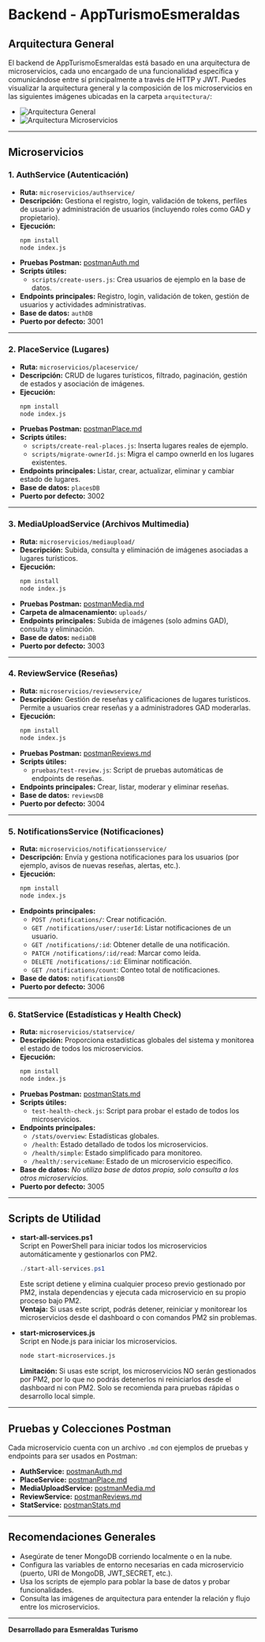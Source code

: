 # Backend - AppTurismoEsmeraldas

## Arquitectura General

El backend de AppTurismoEsmeraldas está basado en una arquitectura de microservicios, cada uno encargado de una funcionalidad específica y comunicándose entre sí principalmente a través de HTTP y JWT. Puedes visualizar la arquitectura general y la composición de los microservicios en las siguientes imágenes ubicadas en la carpeta `arquitectura/`:

- ![Arquitectura General](arquitectura/aquitectura-turismo-esmeraldas.jpg)
- ![Arquitectura Microservicios](arquitectura/arquitectura-microservicios.jpg)

---

## Microservicios

### 1. AuthService (Autenticación)
- **Ruta:** `microservicios/authservice/`
- **Descripción:** Gestiona el registro, login, validación de tokens, perfiles de usuario y administración de usuarios (incluyendo roles como GAD y propietario).
- **Ejecución:**  
  ```bash
  npm install
  node index.js
  ```
- **Pruebas Postman:** [postmanAuth.md](microservicios/authservice/postmanAuth.md)
- **Scripts útiles:**  
  - `scripts/create-users.js`: Crea usuarios de ejemplo en la base de datos.
- **Endpoints principales:** Registro, login, validación de token, gestión de usuarios y actividades administrativas.
- **Base de datos:** `authDB`
- **Puerto por defecto:** 3001

---

### 2. PlaceService (Lugares)
- **Ruta:** `microservicios/placeservice/`
- **Descripción:** CRUD de lugares turísticos, filtrado, paginación, gestión de estados y asociación de imágenes.
- **Ejecución:**  
  ```bash
  npm install
  node index.js
  ```
- **Pruebas Postman:** [postmanPlace.md](microservicios/placeservice/postmanPlace.md)
- **Scripts útiles:**  
  - `scripts/create-real-places.js`: Inserta lugares reales de ejemplo.
  - `scripts/migrate-ownerId.js`: Migra el campo ownerId en los lugares existentes.
- **Endpoints principales:** Listar, crear, actualizar, eliminar y cambiar estado de lugares.
- **Base de datos:** `placesDB`
- **Puerto por defecto:** 3002

---

### 3. MediaUploadService (Archivos Multimedia)
- **Ruta:** `microservicios/mediaupload/`
- **Descripción:** Subida, consulta y eliminación de imágenes asociadas a lugares turísticos.
- **Ejecución:**  
  ```bash
  npm install
  node index.js
  ```
- **Pruebas Postman:** [postmanMedia.md](microservicios/mediaupload/postmanMedia.md)
- **Carpeta de almacenamiento:** `uploads/`
- **Endpoints principales:** Subida de imágenes (solo admins GAD), consulta y eliminación.
- **Base de datos:** `mediaDB`
- **Puerto por defecto:** 3003

---

### 4. ReviewService (Reseñas)
- **Ruta:** `microservicios/reviewservice/`
- **Descripción:** Gestión de reseñas y calificaciones de lugares turísticos. Permite a usuarios crear reseñas y a administradores GAD moderarlas.
- **Ejecución:**  
  ```bash
  npm install
  node index.js
  ```
- **Pruebas Postman:** [postmanReviews.md](microservicios/reviewservice/postmanReviews.md)
- **Scripts útiles:**  
  - `pruebas/test-review.js`: Script de pruebas automáticas de endpoints de reseñas.
- **Endpoints principales:** Crear, listar, moderar y eliminar reseñas.
- **Base de datos:** `reviewsDB`
- **Puerto por defecto:** 3004

---

### 5. NotificationsService (Notificaciones)
- **Ruta:** `microservicios/notificationsservice/`
- **Descripción:** Envía y gestiona notificaciones para los usuarios (por ejemplo, avisos de nuevas reseñas, alertas, etc.).
- **Ejecución:**  
  ```bash
  npm install
  node index.js
  ```
- **Endpoints principales:**
  - `POST /notifications/`: Crear notificación.
  - `GET /notifications/user/:userId`: Listar notificaciones de un usuario.
  - `GET /notifications/:id`: Obtener detalle de una notificación.
  - `PATCH /notifications/:id/read`: Marcar como leída.
  - `DELETE /notifications/:id`: Eliminar notificación.
  - `GET /notifications/count`: Conteo total de notificaciones.
- **Base de datos:** `notificationsDB`
- **Puerto por defecto:** 3006

---

### 6. StatService (Estadísticas y Health Check)
- **Ruta:** `microservicios/statservice/`
- **Descripción:** Proporciona estadísticas globales del sistema y monitorea el estado de todos los microservicios.
- **Ejecución:**  
  ```bash
  npm install
  node index.js
  ```
- **Pruebas Postman:** [postmanStats.md](microservicios/statservice/postmanStats.md)
- **Scripts útiles:**  
  - `test-health-check.js`: Script para probar el estado de todos los microservicios.
- **Endpoints principales:**  
  - `/stats/overview`: Estadísticas globales.
  - `/health`: Estado detallado de todos los microservicios.
  - `/health/simple`: Estado simplificado para monitoreo.
  - `/health/:serviceName`: Estado de un microservicio específico.
- **Base de datos:** *No utiliza base de datos propia, solo consulta a los otros microservicios.*
- **Puerto por defecto:** 3005

---

## Scripts de Utilidad

- **start-all-services.ps1**  
  Script en PowerShell para iniciar todos los microservicios automáticamente y gestionarlos con PM2.  
  ```powershell
  ./start-all-services.ps1
  ```
  Este script detiene y elimina cualquier proceso previo gestionado por PM2, instala dependencias y ejecuta cada microservicio en su propio proceso bajo PM2.  
  **Ventaja:** Si usas este script, podrás detener, reiniciar y monitorear los microservicios desde el dashboard o con comandos PM2 sin problemas.

- **start-microservices.js**  
  Script en Node.js para iniciar los microservicios.  
  ```bash
  node start-microservices.js
  ```
  **Limitación:** Si usas este script, los microservicios NO serán gestionados por PM2, por lo que no podrás detenerlos ni reiniciarlos desde el dashboard ni con PM2. Solo se recomienda para pruebas rápidas o desarrollo local simple.

---

## Pruebas y Colecciones Postman

Cada microservicio cuenta con un archivo `.md` con ejemplos de pruebas y endpoints para ser usados en Postman:

- **AuthService:** [postmanAuth.md](microservicios/authservice/postmanAuth.md)
- **PlaceService:** [postmanPlace.md](microservicios/placeservice/postmanPlace.md)
- **MediaUploadService:** [postmanMedia.md](microservicios/mediaupload/postmanMedia.md)
- **ReviewService:** [postmanReviews.md](microservicios/reviewservice/postmanReviews.md)
- **StatService:** [postmanStats.md](microservicios/statservice/postmanStats.md)

---

## Recomendaciones Generales

- Asegúrate de tener MongoDB corriendo localmente o en la nube.
- Configura las variables de entorno necesarias en cada microservicio (puerto, URI de MongoDB, JWT_SECRET, etc.).
- Usa los scripts de ejemplo para poblar la base de datos y probar funcionalidades.
- Consulta las imágenes de arquitectura para entender la relación y flujo entre los microservicios.

---

**Desarrollado para Esmeraldas Turismo**  
